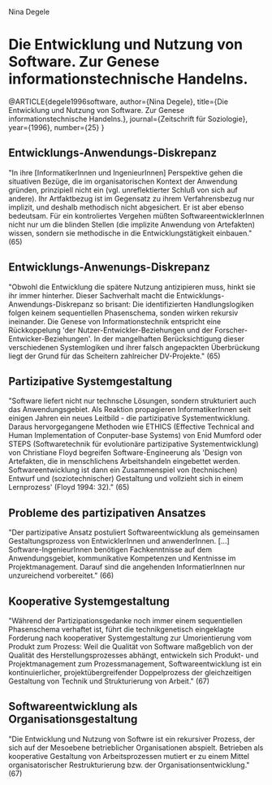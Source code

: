 Nina Degele

# Die Entwicklung und Nutzung von Software. Zur Genese informationstechnische Handelns.

@ARTICLE{degele1996software,
 author={Nina Degele},
 title={Die Entwicklung und Nutzung von Software. Zur Genese informationstechnische Handelns.},
 journal={Zeitschrift für Soziologie},
 year={1996},
 number={25}
}

## Entwicklungs-Anwendungs-Diskrepanz
"In ihre [InformatikerInnen und IngenieurInnen] Perspektive gehen die situativen Bezüge, die im organisatorischen Kontext der Anwendung gründen, prinzipiell nicht ein (vgl. unreflektierter Schluß von sich auf andere). Ihr Artfaktbezug ist im Gegensatz zu ihrem Verfahrensbezug nur implizit, und deshalb methodisch nicht abgesichert. Er ist aber ebenso bedeutsam. Für ein kontroliertes Vergehen müßten SoftwareentwicklerInnen nicht nur um die blinden Stellen (die implizite Anwendung von Artefakten) wissen, sondern sie methodische in die Entwicklungstätigkeit einbauen." (65)

## Entwicklungs-Anwenungs-Diskrepanz
"Obwohl die Entwicklung die spätere Nutzung antizipieren muss, hinkt sie ihr immer hinterher. Dieser Sachverhalt macht die Entwicklungs-Anwendungs-Diskrepanz so brisant: Die identifizierten Handlungslogiken folgen keinem sequentiellen Phasenschema, sonden wirken rekursiv ineinander. Die Genese von Informationstechnik entspricht eine Rückkoppelung 'der Nutzer-Entwickler-Beziehungen und der Forscher-Entwicker-Beziehungen'. In der mangelhaften Berücksichtigung dieser verschiedenen Systemlogiken und ihrer falsch angepackten Überbrückung liegt der Grund für das Scheitern zahlreicher DV-Projekte." (65)

## Partizipative Systemgestaltung
"Software liefert nicht nur technsche Lösungen, sondern strukturiert auch das Anwendungsgebiet. Als Reaktion propagieren InformatikerInnen seit einigen Jahren ein neues Leitbild - die partizipative Systementwicklung. Daraus hervorgegangene Methoden wie ETHICS (Effective Technical and Human Implementation of Conputer-base Systems) von Enid Mumford oder STEPS (Softwaretechnik für evolutionäre partizipative Systementwicklung) von Christiane Floyd begreifen Software-Engineerung als 'Design von Artefakten, die in menschlichens Arbeitshandeln eingebettet werden. Softwareentwicklung ist dann ein Zusammenspiel von (technischen) Entwurf und (soziotechnischer) Gestaltung und vollzieht sich in einem Lernprozess' (Floyd 1994: 32)." (65)

## Probleme des partizipativen Ansatzes
"Der partizipative Ansatz postuliert Softwareentwicklung als gemeinsamen Gestaltungsprozess von EntwicklerInnen und anwenderInnen. [...] Software-IngenieurInnen benötigen Fachkenntnisse auf dem Anwendungsgebiet, kommunikative Kompetenzen und Kentnisse im Projektmanagement. Darauf sind die angehenden InformatierInnen nur unzureichend vorbereitet." (66)

## Kooperative Systemgestaltung
"Während der Partizipationsgedanke noch immer einem sequentiellen Phasenschema verhaftet ist, führt die technikgenetisch eingeklagte Forderung nach kooperativer Systemgestaltung zur Umorientierung vom Produkt zum Prozess: Weil die Qualität von Software maßgeblich von der Qualität des Herstellungsprozesses abhängt, entwickeln sich Produkt- und Projektmanagement zum Prozessmanagement, Softwareentwicklung ist ein kontinuierlicher, projektübergreifender Doppelprozess der gleichzeitigen Gestaltung von Technik und Strukturierung von Arbeit." (67)

## Softwareentwicklung als Organisationsgestaltung
"Die Entwicklung und Nutzung von Softwre ist ein rekursiver Prozess, der sich auf der Mesoebene betrieblicher Organisationen abspielt. Betrieben als kooperative Gestaltung von Arbeitsprozessen mutiert er zu einem Mittel organisatorischer Restrukturierung bzw. der Organisationsentwicklung." (67)

